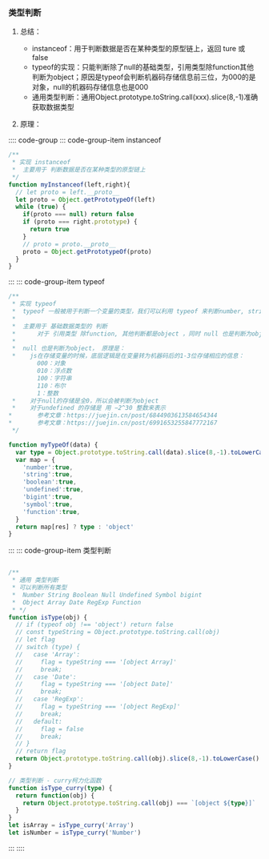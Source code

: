
### 类型判断

1. 总结：
    * instanceof：用于判断数据是否在某种类型的原型链上，返回 ture 或 false
    * typeof的实现：只能判断除了null的基础类型，引用类型除function其他判断为object；原因是typeof会判断机器码存储信息前三位，为000的是对象，null的机器码存储信息也是000
    * 通用类型判断：通用Object.prototype.toString.call(xxx).slice(8,-1)准确获取数据类型

2. 原理：

:::: code-group
::: code-group-item instanceof

```ts
/**
 * 实现 instanceof
 *  主要用于 判断数据是否在某种类型的原型链上
 */ 
function myInstanceof(left,right){
  // let proto = left.__proto__
  let proto = Object.getPrototypeOf(left)
  while (true) {
    if(proto === null) return false
    if (proto === right.prototype) {
      return true
    }
    // proto = proto.__proto__
    proto = Object.getPrototypeOf(proto)
  }
}
```

:::
::: code-group-item typeof
```ts
/**
 * 实现 typeof
 *  typeof 一般被用于判断一个变量的类型，我们可以利用 typeof 来判断number, string, object, boolean, function, undefined, symbol 这七种类型；
 * 
 *  主要用于 基础数据类型的 判断
 *      对于 引用类型 除function, 其他判断都是object ，同时 null 也是判断为object（这点可从Mdn文档可知道）
 * 
 *  null 也是判断为object， 原理是：
 *    js在存储变量的时候，底层逻辑是在变量转为机器码后的1-3位存储相应的信息：
        000：对象
        010：浮点数
        100：字符串
        110：布尔
        1：整数
 *    对于null的存储是全0，所以会被判断为object
 *    对于undefined 的存储是 用 −2^30 整数来表示
*       参考文章：https://juejin.cn/post/6844903613584654344
*       参考文章：https://juejin.cn/post/6991653255847772167
 */ 

function myTypeOf(data) {
  var type = Object.prototype.toString.call(data).slice(8,-1).toLowerCase()
  var map = {
    'number':true,
    'string':true,
    'boolean':true,
    'undefined':true,
    'bigint':true,
    'symbol':true,
    'function':true,
  }
  return map[res] ? type : 'object'
}
```
:::
::: code-group-item 类型判断
```ts

/**
 * 通用 类型判断 
 * 可以判断所有类型
 *  Number String Boolean Null Undefined Symbol bigint
 *  Object Array Date RegExp Function 
 * */ 
function isType(obj) {
  // if (typeof obj !== 'object') return false
  // const typeString = Object.prototype.toString.call(obj)
  // let flag
  // switch (type) {
  //   case 'Array':
  //     flag = typeString === '[object Array]' 
  //     break;
  //   case 'Date':
  //     flag = typeString === '[object Date]' 
  //     break;
  //   case 'RegExp':
  //     flag = typeString === '[object RegExp]' 
  //     break;
  //   default:
  //     flag = false
  //     break;
  // }
  // return flag
  return Object.prototype.toString.call(obj).slice(8,-1).toLowerCase()
}

// 类型判断 - curry柯力化函数
function isType_curry(type) {
  return function(obj) {
    return Object.prototype.toString.call(obj) === `[object ${type}]`
  }
}
let isArray = isType_curry('Array')
let isNumber = isType_curry('Number')

```
:::
::::